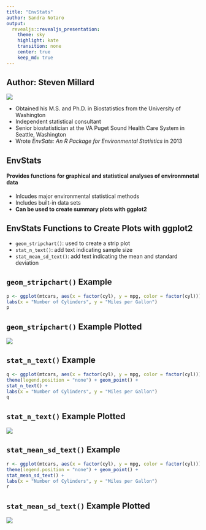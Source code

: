 ```yaml
---
title: "EnvStats"
author: Sandra Notaro
output: 
  revealjs::revealjs_presentation:
    theme: sky
    highlight: kate
    transition: none
    center: true
    keep_md: true
---
```


## Author: Steven Millard

![](Steven_Millard.jpg)

- Obtained his M.S. and Ph.D. in Biostatistics from the University of Washington
- Independent statistical consultant
- Senior biostatistician at the VA Puget Sound Health Care System in Seattle, Washington
- Wrote _EnvSats: An R Package for Environmental Statistics_ in 2013

## EnvStats

#### Provides functions for graphical and statistical analyses of environmnetal data
- Inlcudes major environmental statistical methods
- Includes built-in data sets
- __Can be used to create summary plots with ggplot2__

## EnvStats Functions to Create Plots with ggplot2
- `geom_stripchart()`: used to create a strip plot
- `stat_n_text()`: add text indicating sample size
- `stat_mean_sd_text()`: add text indicating the mean and standard deviation

## `geom_stripchart()` Example



```r
p <- ggplot(mtcars, aes(x = factor(cyl), y = mpg, color = factor(cyl))) + geom_stripchart() +
labs(x = "Number of Cylinders", y = "Miles per Gallon")
p
```

## `geom_stripchart()` Example Plotted
![](SNResourcePresentation_files/figure-revealjs/stripchart-1.png)

## `stat_n_text()` Example



```r
q <- ggplot(mtcars, aes(x = factor(cyl), y = mpg, color = factor(cyl))) +
theme(legend.position = "none") + geom_point() +
stat_n_text() +
labs(x = "Number of Cylinders", y = "Miles per Gallon")
q
```

## `stat_n_text()` Example Plotted
![](SNResourcePresentation_files/figure-revealjs/text-1.png)

## `stat_mean_sd_text()` Example



```r
r <- ggplot(mtcars, aes(x = factor(cyl), y = mpg, color = factor(cyl))) +
theme(legend.position = "none") + geom_point() +
stat_mean_sd_text() +
labs(x = "Number of Cylinders", y = "Miles per Gallon")
r
```

## `stat_mean_sd_text()` Example Plotted
![](SNResourcePresentation_files/figure-revealjs/meansd-1.png)
